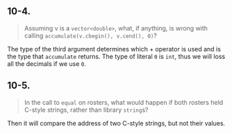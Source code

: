 ## 10-4.
>Assuming v is a `vector<double>`, what, if anything, is wrong with calling `accumulate(v.cbegin(), v.cend(), 0)`?

The type of the third argument determines which + operator is used and is the type that `accumulate` returns. The type of literal `0` is `int`, thus we will loss all the decimals if we use `0`.

## 10-5.
>In the call to `equal` on rosters, what would happen if both rosters held C-style strings, rather than library `string`s?

Then it will compare the address of two C-style strings, but not their values.
